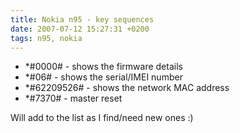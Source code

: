 ```yaml
---
title: Nokia n95 - key sequences
date: 2007-07-12 15:27:31 +0200
tags: n95, nokia
---
```



*  *#0000# - shows the firmware details
*  *#06# - shows the serial/IMEI number
*  *#62209526# - shows the network MAC address
*  *#7370# - master reset


Will add to the list as I find/need new ones :)
